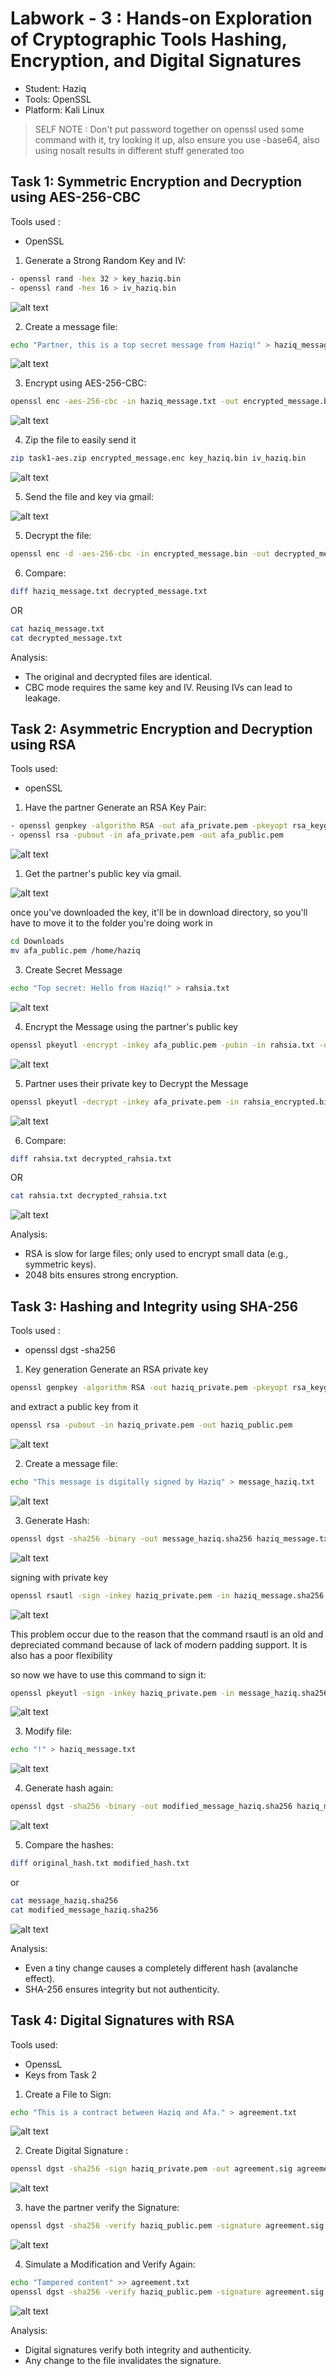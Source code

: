 # Labwork - 3 : Hands-on Exploration of Cryptographic Tools Hashing, Encryption, and Digital Signatures

- Student: Haziq
- Tools: OpenSSL
- Platform: Kali Linux

> SELF NOTE : Don't put password together on openssl used some command with it, try looking it up, also ensure you use -base64, also using nosalt results in different stuff generated too


## Task 1: Symmetric Encryption and Decryption using AES-256-CBC

Tools used :
- OpenSSL

1. Generate a Strong Random Key and IV:

```sh
- openssl rand -hex 32 > key_haziq.bin 
- openssl rand -hex 16 > iv_haziq.bin
```
![alt text](Screenshot/generateAESkey.png)

2. Create a message file:

```sh
echo "Partner, this is a top secret message from Haziq!" > haziq_message.txt
```
![alt text](Screenshot/CreateMessageFile.png)

3. Encrypt using AES-256-CBC:

```sh
openssl enc -aes-256-cbc -in haziq_message.txt -out encrypted_message.bin -K $(cat key.bin) -iv $(cat iv.bin)
```
![alt text](Screenshot/EncryptingAES.png)

4. Zip the file to easily send it
```sh
zip task1-aes.zip encrypted_message.enc key_haziq.bin iv_haziq.bin
```
![alt text](Screenshot/ZIPfile.png)

5. Send the file and key via gmail:

![alt text](Screenshot/Sending.png)

5. Decrypt the file:

```sh
openssl enc -d -aes-256-cbc -in encrypted_message.bin -out decrypted_message.txt -K $(cat key_haziq.bin) -iv $(cat iv_haziq.bin)
```


6. Compare:

```sh
diff haziq_message.txt decrypted_message.txt
```
OR
```sh
cat haziq_message.txt
cat decrypted_message.txt
```

Analysis:

- The original and decrypted files are identical.
- CBC mode requires the same key and IV. Reusing IVs can lead to leakage.

## Task 2: Asymmetric Encryption and Decryption using RSA

Tools used:
- openSSL

1. Have the partner Generate an RSA Key Pair:

```sh 
- openssl genpkey -algorithm RSA -out afa_private.pem -pkeyopt rsa_keygen_bits:2048
- openssl rsa -pubout -in afa_private.pem -out afa_public.pem
```
![alt text](Screenshot/AfaPublic.jpg)

1. Get the partner's public key via gmail. 

![alt text](Screenshot/Gmail.png)

once you've downloaded the key, it'll be in download directory, so you'll have to move it to the folder you're doing work in 

```sh
cd Downloads
mv afa_public.pem /home/haziq
```

3. Create Secret Message

```sh
echo "Top secret: Hello from Haziq!" > rahsia.txt
```
![alt text](Screenshot/JomMamak.png)

4. Encrypt the Message using the partner's public key

```sh
openssl pkeyutl -encrypt -inkey afa_public.pem -pubin -in rahsia.txt -out rahsia_encrypted.bin
```
![alt text](Screenshot/EncWithPartner.png)

5. Partner uses their private key to Decrypt the Message 

```sh
openssl pkeyutl -decrypt -inkey afa_private.pem -in rahsia_encrypted.bin -out decrypted_rahsia.txt
```
![alt text](Screenshot/PartnerDecry.jpg)

6. Compare:

```sh
diff rahsia.txt decrypted_rahsia.txt
```
OR
```sh
cat rahsia.txt decrypted_rahsia.txt
```
![alt text](Screenshot/JomMamakDecry.jpg)

Analysis:

- RSA is slow for large files; only used to encrypt small data (e.g., symmetric keys).
- 2048 bits ensures strong encryption.

## Task 3: Hashing and Integrity using SHA-256

Tools used :
- openssl dgst -sha256

1. Key generation
Generate an RSA private key

```sh
openssl genpkey -algorithm RSA -out haziq_private.pem -pkeyopt rsa_keygen_bits:2048
```
and extract a public key from it
```sh
openssl rsa -pubout -in haziq_private.pem -out haziq_public.pem
```

![alt text](Screenshot/RSAkeyGeneration.png)

2. Create a message file:

```sh
echo "This message is digitally signed by Haziq" > message_haziq.txt
```
![alt text](Screenshot/NewMessage.png)

3. Generate Hash:

```sh
openssl dgst -sha256 -binary -out message_haziq.sha256 haziq_message.txt
```
![alt text](Screenshot/HashingGen.png)

signing with private key
```sh
openssl rsautl -sign -inkey haziq_private.pem -in haziq_message.sha256 -out haziq_signature.bin
```
![alt text](Screenshot/problemOccur.png)

This problem occur due to the reason that the command rsautl is an old and depreciated command because of lack of modern padding support. It is also has a poor flexibility

so now we have to use this command to sign it:

```sh
openssl pkeyutl -sign -inkey haziq_private.pem -in message_haziq.sha256 -out haziq_signature.bin
```
![alt text](Screenshot/Signing.png)

3. Modify file:

```sh
echo "!" > haziq_message.txt
```
![alt text](Screenshot/modify.png)

4. Generate hash again:

```sh
openssl dgst -sha256 -binary -out modified_message_haziq.sha256 haziq_message.txt
```
![alt text](Screenshot/GenerateNewHash.png)

5. Compare the hashes:

```sh
diff original_hash.txt modified_hash.txt
```
or
```sh
cat message_haziq.sha256
cat modified_message_haziq.sha256
```
![alt text](Screenshot/CompareingHash.png)

Analysis:

- Even a tiny change causes a completely different hash (avalanche effect).
- SHA-256 ensures integrity but not authenticity.


## Task 4:  Digital Signatures with RSA

Tools used: 
- OpenssL 
- Keys from Task 2


1. Create a File to Sign:

```sh
echo "This is a contract between Haziq and Afa." > agreement.txt
```
![alt text](Screenshot/FileToSign.png)

2. Create Digital Signature :

```sh
openssl dgst -sha256 -sign haziq_private.pem -out agreement.sig agreement.txt
```

![alt text](Screenshot/DigiSig.png)

3. have the partner verify the Signature:

```sh
openssl dgst -sha256 -verify haziq_public.pem -signature agreement.sig agreement.txt
```
![alt text](Screenshot/Verification.jpg)


4. Simulate a Modification and Verify Again:

```sh
echo "Tampered content" >> agreement.txt
openssl dgst -sha256 -verify haziq_public.pem -signature agreement.sig agreement.txt
```
![alt text](Screenshot/Failure.jpg)

Analysis:

- Digital signatures verify both integrity and authenticity.
- Any change to the file invalidates the signature.
